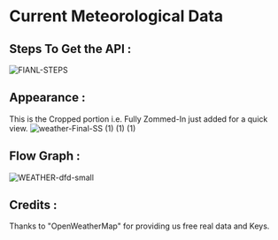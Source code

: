 # Current Meteorological Data
## Steps To Get the API : 
![FIANL-STEPS](https://user-images.githubusercontent.com/125151906/219567530-4add0884-45af-4d34-9af2-f341d95105bf.png)


## Appearance : 
This is the Cropped portion i.e. Fully Zommed-In just added for a quick view.
![weather-Final-SS (1) (1) (1)](https://user-images.githubusercontent.com/125151906/219566072-061f1d8c-d7b1-411a-b2f5-ead8184904fd.png)


## Flow Graph : 
![WEATHER-dfd-small](https://user-images.githubusercontent.com/125151906/219565283-f8a636a6-888a-4ec7-91af-985fa00770ac.jpg)

## Credits :
Thanks to "OpenWeatherMap" for providing us free real data and Keys.




